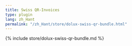 ```yaml
---
title: Swiss QR-Invoices
type: plugin
lang: zh_Hant
permalink: "/zh_Hant/store/dolux-swiss-qr-bundle.html"
---
```


{% include store/dolux-swiss-qr-bundle.md %}
